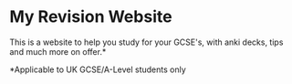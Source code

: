 # My Revision Website

This is a website to help you study for your GCSE's, with anki decks, tips and much more on offer.*

*Applicable to UK GCSE/A-Level students only
